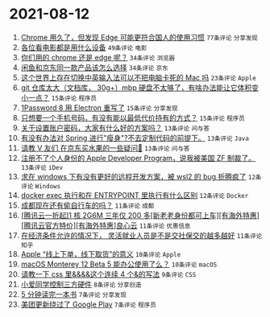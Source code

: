 # 2021-08-12

1. [Chrome 用久了，但发现 Edge 可能更符合国人的使用习惯](https://www.v2ex.com/t/795225) `77条评论` `分享发现`
1. [各位看电影都是用什么设备](https://www.v2ex.com/t/795228) `49条评论` `电影`
1. [你们用的 chrome 还是 edge 呢？](https://www.v2ex.com/t/795245) `34条评论` `浏览器`
1. [闲鱼和京东同一款产品该怎么选择](https://www.v2ex.com/t/795283) `34条评论` `京东`
1. [这个世界上存在切换中英输入法可以不把电脑卡死的 Mac 吗](https://www.v2ex.com/t/795259) `23条评论` `Apple`
1. [git 仓库太大（文档库， 30g+）mbp 硬盘不太够了，有啥办法能让它体积变小一点？](https://www.v2ex.com/t/795284) `15条评论` `程序员`
1. [1Password 8 用 Electron 重写了](https://www.v2ex.com/t/795282) `15条评论` `分享发现`
1. [只想要一个手机号码，有没有能以最低代价持有的方式？](https://www.v2ex.com/t/795272) `15条评论` `程序员`
1. [关于设置账户密码，大家有什么好的方案吗？](https://www.v2ex.com/t/795287) `13条评论` `问与答`
1. [有没有办法对 Spring 进行"瘦身"?不去定制代码的前提下。](https://www.v2ex.com/t/795275) `13条评论` `Java`
1. [请教 V 友们 在京东买水果的一些疑问🙏](https://www.v2ex.com/t/795274) `13条评论` `问与答`
1. [注册不了个人身份的 Apple Developer Program，说我被美国 ZF 制裁了。](https://www.v2ex.com/t/795278) `13条评论` `iDev`
1. [求在 windows 下有没有更好的远程开发方案，被 wsl2 的 bug 折腾疯了](https://www.v2ex.com/t/795304) `12条评论` `Windows`
1. [docker exec 执行和在 ENTRYPOINT 里执行有什么区别](https://www.v2ex.com/t/795232) `12条评论` `Docker`
1. [成都现在还有偷自行车的吗？](https://www.v2ex.com/t/795295) `11条评论` `成都`
1. [[腾讯云一折起]1 核 2G6M 三年仅 200 多[新老老身份都可上车][有海外特惠][腾讯云官方特价][有海外特惠]良心云](https://www.v2ex.com/t/795268) `11条评论` `优惠信息`
1. [在经济条件允许的情况下， 灵活就业人员是不是交社保交的越多越好](https://www.v2ex.com/t/795237) `11条评论` `知乎`
1. [Apple “线上下单，线下取货”的意义](https://www.v2ex.com/t/795271) `10条评论` `Apple`
1. [macOS Monterey 12 Beta 5 能办公使用了么？](https://www.v2ex.com/t/795246) `10条评论` `macOS`
1. [请教一下 css 里&&&&这个连续 4 个&的写法](https://www.v2ex.com/t/795265) `9条评论` `CSS`
1. [小爱同学控制三方硬件](https://www.v2ex.com/t/795240) `8条评论` `分享创造`
1. [5 分钟读完一本书](https://www.v2ex.com/t/795302) `7条评论` `分享发现`
1. [美团更新绕过了 Google Play](https://www.v2ex.com/t/795247) `7条评论` `程序员`
